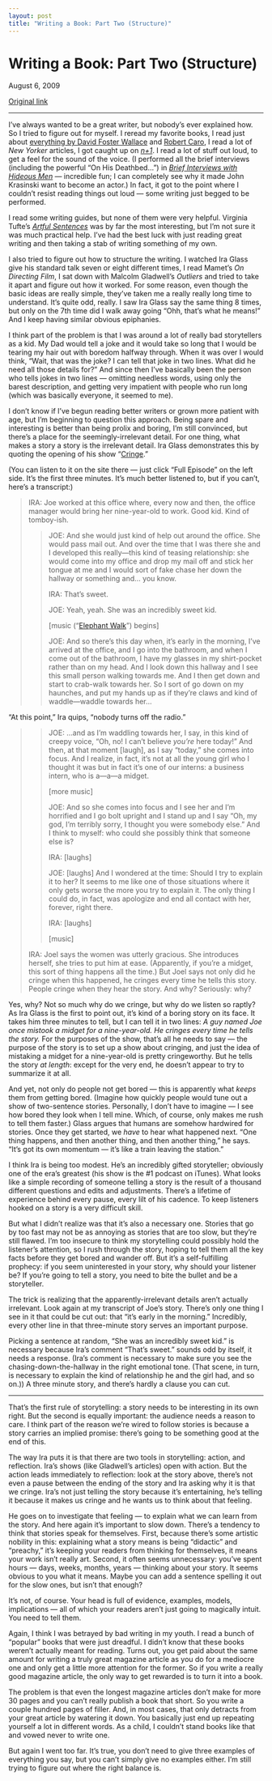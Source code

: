 ```yaml
---
layout: post
title: "Writing a Book: Part Two (Structure)"
---
```

Writing a Book: Part Two (Structure)
====================================

August 6, 2009

[Original link](http://www.aaronsw.com/weblog/bookwriting2)

* * * * *

I’ve always wanted to be a great writer, but nobody’s ever explained
how. So I tried to figure out for myself. I reread my favorite books, I
read just about [everything by David Foster
Wallace](http://en.wikipedia.org/wiki/User:AaronSw/David_Foster_Wallace_nonfiction)
and [Robert Caro](http://books.theinfo.org/go/0394720245), I read a lot
of *New Yorker* articles, I got caught up on
*[n+1](http://www.nplusonemag.com/)*. I read a lot of stuff out loud, to
get a feel for the sound of the voice. (I performed all the brief
interviews (including the powerful “On His Deathbed…”) in *[Brief
Interviews with Hideous
Men](http://www.amazon.com/exec/obidos/ASIN/0316925195/booksinfo-20/ref=nosim/)*
— incredible fun; I can completely see why it made John Krasinski want
to become an actor.) In fact, it got to the point where I couldn’t
resist reading things out loud — some writing just begged to be
performed.

I read some writing guides, but none of them were very helpful. Virginia
Tufte’s *[Artful Sentences](http://books.theinfo.org/go/0961392185)* was
by far the most interesting, but I’m not sure it was much practical
help. I’ve had the best luck with just reading great writing and then
taking a stab of writing something of my own.

I also tried to figure out how to structure the writing. I watched Ira
Glass give his standard talk seven or eight different times, I read
Mamet’s *On Directing Film*, I sat down with Malcolm Gladwell’s
*Outliers* and tried to take it apart and figure out how it worked. For
some reason, even though the basic ideas are really simple, they’ve
taken me a really really long time to understand. It’s quite odd,
really. I saw Ira Glass say the same thing 8 times, but only on the 7th
time did I walk away going “Ohh, that’s what he means!” And I keep
having similar obvious epiphanies.

I think part of the problem is that I was around a lot of really bad
storytellers as a kid. My Dad would tell a joke and it would take so
long that I would be tearing my hair out with boredom halfway through.
When it was over I would think, “Wait, that was the joke? I can tell
that joke in two lines. What did he need all those details for?” And
since then I’ve basically been the person who tells jokes in two lines —
omitting needless words, using only the barest description, and getting
very impatient with people who run long (which was basically everyone,
it seemed to me).

I don’t know if I’ve begun reading better writers or grown more patient
with age, but I’m beginning to question this approach. Being spare and
interesting is better than being prolix and boring, I’m still convinced,
but there’s a place for the seemingly-irrelevant detail. For one thing,
what makes a story a story is the irrelevant detail. Ira Glass
demonstrates this by quoting the opening of his show
“[Cringe](http://www.thisamericanlife.org/Radio_Episode.aspx?sched=1134).”

(You can listen to it on the site there — just click “Full Episode” on
the left side. It’s the first three minutes. It’s much better listened
to, but if you can’t, here’s a transcript:)

> IRA: Joe worked at this office where, every now and then, the office
> manager would bring her nine-year-old to work. Good kid. Kind of
> tomboy-ish.
>
> > JOE: And she would just kind of help out around the office. She
> > would pass mail out. And over the time that I was there she and I
> > developed this really—this kind of teasing relationship: she would
> > come into my office and drop my mail off and stick her tongue at me
> > and I would sort of fake chase her down the hallway or something
> > and… you know.
> >
> > IRA: That’s sweet.
> >
> > JOE: Yeah, yeah. She was an incredibly sweet kid.
> >
> > [music (“[Elephant
> > Walk](http://westsounds.com/flash_track.php?trid=2964802&artist=Caleb%20Sampson&album=Fast%20Cheap%20and%20Out%20of%20Control%20OST&track=Elephant%20Walk)”)
> > begins]
> >
> > JOE: And so there’s this day when, it’s early in the morning, I’ve
> > arrived at the office, and I go into the bathroom, and when I come
> > out of the bathroom, I have my glasses in my shirt-pocket rather
> > than on my head. And I look down this hallway and I see this small
> > person walking towards me. And I then get down and start to
> > crab-walk towards her. So I sort of go down on my haunches, and put
> > my hands up as if they’re claws and kind of waddle—waddle towards
> > her…

“At this point,” Ira quips, “nobody turns off the radio.”

> > JOE: …and as I’m waddling towards her, I say, in this kind of creepy
> > voice, “Oh, no! I can’t believe *you’re* here today!” And then, at
> > that moment [laugh], as I say “today,” she comes into focus. And I
> > realize, in fact, it’s not at all the young girl who I thought it
> > was but in fact it’s one of our interns: a business intern, who is
> > a—a—a midget.
> >
> > [more music]
> >
> > JOE: And so she comes into focus and I see her and I’m horrified and
> > I go bolt upright and I stand up and I say “Oh, my god, I’m terribly
> > sorry, I thought you were somebody else.” And I think to myself: who
> > could she possibly think that someone else is?
> >
> > IRA: [laughs]
> >
> > JOE: [laughs] And I wondered at the time: Should I try to explain it
> > to her? It seems to me like one of those situations where it only
> > gets worse the more you try to explain it. The only thing I could
> > do, in fact, was apologize and end all contact with her, forever,
> > right there.
> >
> > IRA: [laughs]
> >
> > [music]
>
> IRA: Joel says the women was utterly gracious. She introduces herself,
> she tries to put him at ease. (Apparently, if you’re a midget, this
> sort of thing happens all the time.) But Joel says not only did he
> cringe when this happened, he cringes every time he tells this story.
> People cringe when they hear the story. And why? Seriously: why?

Yes, why? Not so much why do we cringe, but why do we listen so raptly?
As Ira Glass is the first to point out, it’s kind of a boring story on
its face. It takes him three minutes to tell, but I can tell it in two
lines: *A guy named Joe once mistook a midget for a nine-year-old. He
cringes every time he tells the story.* For the purposes of the show,
that’s all he needs to say — the purpose of the story is to set up a
show about cringing, and just the idea of mistaking a midget for a
nine-year-old is pretty cringeworthy. But he tells the story *at
length*: except for the very end, he doesn’t appear to try to summarize
it at all.

And yet, not only do people not get bored — this is apparently what
*keeps* them from getting bored. (Imagine how quickly people would tune
out a show of two-sentence stories. Personally, I don’t have to imagine
— I see how bored they look when I tell mine. Which, of course, only
makes me rush to tell them faster.) Glass argues that humans are somehow
hardwired for stories. Once they get started, we *have* to hear what
happened next. “One thing happens, and then another thing, and then
another thing,” he says. “It’s got its own momentum — it’s like a train
leaving the station.”

I think Ira is being too modest. He’s an incredibly gifted storyteller;
obviously one of the era’s greatest (his show is the \#1 podcast on
iTunes). What looks like a simple recording of someone telling a story
is the result of a thousand different questions and edits and
adjustments. There’s a lifetime of experience behind every pause, every
lilt of his cadence. To keep listeners hooked on a story is a very
difficult skill.

But what I didn’t realize was that it’s also a necessary one. Stories
that go by too fast may not be as annoying as stories that are too slow,
but they’re still flawed. I’m too insecure to think my storytelling
could possibly hold the listener’s attention, so I rush through the
story, hoping to tell them all the key facts before they get bored and
wander off. But it’s a self-fulfilling prophecy: if you seem
uninterested in your story, why should your listener be? If you’re going
to tell a story, you need to bite the bullet and be a storyteller.

The trick is realizing that the apparently-irrelevant details aren’t
actually irrelevant. Look again at my transcript of Joe’s story. There’s
only one thing I see in it that could be cut out: that “it’s early in
the morning.” Incredibly, every other line in that three-minute story
serves an important purpose.

Picking a sentence at random, “She was an incredibly sweet kid.” is
necessary because Ira’s comment “That’s sweet.” sounds odd by itself, it
needs a response. (Ira’s comment is necessary to make sure you see the
chasing-down-the-hallway in the right emotional tone. (That scene, in
turn, is necessary to explain the kind of relationship he and the girl
had, and so on.)) A three minute story, and there’s hardly a clause you
can cut.

* * * * *

That’s the first rule of storytelling: a story needs to be interesting
in its own right. But the second is equally important: the audience
needs a reason to care. I think part of the reason we’re wired to follow
stories is because a story carries an implied promise: there’s going to
be something good at the end of this.

The way Ira puts it is that there are two tools in storytelling: action,
and reflection. Ira’s shows (like Gladwell’s articles) open with action.
But the action leads immediately to reflection: look at the story above,
there’s not even a pause between the ending of the story and Ira asking
why it is that we cringe. Ira’s not just telling the story because it’s
entertaining, he’s telling it because it makes us cringe and he wants us
to think about that feeling.

He goes on to investigate that feeling — to explain what we can learn
from the story. And here again it’s important to slow down. There’s a
tendency to think that stories speak for themselves. First, because
there’s some artistic nobility in this: explaining what a story means is
being “didactic” and “preachy,” it’s keeping your readers from thinking
for themselves, it means your work isn’t really art. Second, it often
seems unnecessary: you’ve spent hours — days, weeks, months, years —
thinking about your story. It seems obvious to you what it means. Maybe
you can add a sentence spelling it out for the slow ones, but isn’t that
enough?

It’s not, of course. Your head is full of evidence, examples, models,
implications — all of which your readers aren’t just going to magically
intuit. You need to tell them.

Again, I think I was betrayed by bad writing in my youth. I read a bunch
of “popular” books that were just dreadful. I didn’t know that these
books weren’t actually meant for reading. Turns out, you get paid about
the same amount for writing a truly great magazine article as you do for
a mediocre one and only get a little more attention for the former. So
if you write a really good magazine article, the only way to get
rewarded is to turn it into a book.

The problem is that even the longest magazine articles don’t make for
more 30 pages and you can’t really publish a book that short. So you
write a couple hundred pages of filler. And, in most cases, that only
detracts from your great article by watering it down. You basically just
end up repeating yourself a lot in different words. As a child, I
couldn’t stand books like that and vowed never to write one.

But again I went too far. It’s true, you don’t need to give three
examples of everything you say, but you can’t simply give no examples
either. I’m still trying to figure out where the right balance is.
